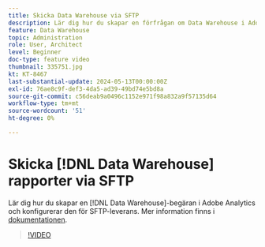 ```yaml
---
title: Skicka Data Warehouse via SFTP
description: Lär dig hur du skapar en förfrågan om Data Warehouse i Adobe Analytics och ställer in den för SFTP-leverans.
feature: Data Warehouse
topic: Administration
role: User, Architect
level: Beginner
doc-type: feature video
thumbnail: 335751.jpg
kt: KT-8467
last-substantial-update: 2024-05-13T00:00:00Z
exl-id: 76ae8c9f-def3-4da5-ad39-49bd74e5bd8a
source-git-commit: c56deab9a0496c1152e971f98a832a9f57135d64
workflow-type: tm+mt
source-wordcount: '51'
ht-degree: 0%

---
```


# Skicka [!DNL Data Warehouse] rapporter via SFTP

Lär dig hur du skapar en [!DNL Data Warehouse]-begäran i Adobe Analytics och konfigurerar den för SFTP-leverans. Mer information finns i [dokumentationen](https://experienceleague.adobe.com/sv/docs/analytics/export/ftp-and-sftp/secure-file-transfer-protocol/ftp-sftp-dw).

>[!VIDEO](https://video.tv.adobe.com/v/335751/?quality=12&learn=on)
